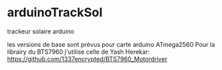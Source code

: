 # arduinoTrackSol
trackeur solaire arduino

les versions de base sont prévus pour carte arduino ATmega2560
Pour la librairy du BTS7960 j'utilise celle de Yash Herekar: 
https://github.com/1337encrypted/BTS7960_Motordriver

